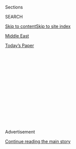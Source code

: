 <div id="app">

<div>

<div>

<div>

<div class="NYTAppHideMasthead css-1q2w90k e1suatyy0">

<div class="section css-ui9rw0 e1suatyy2">

<div class="css-eph4ug er09x8g0">

<div class="css-6n7j50">

</div>

<span class="css-1dv1kvn">Sections</span>

<div class="css-10488qs">

<span class="css-1dv1kvn">SEARCH</span>

</div>

[Skip to content](#site-content)[Skip to site index](#site-index)

</div>

<div id="masthead-section-label" class="css-1wr3we4 eaxe0e00">

[Middle
East](https://www.nytimes3xbfgragh.onion/section/world/middleeast)

</div>

<div class="css-10698na e1huz5gh0">

</div>

</div>

<div id="masthead-bar-one" class="section hasLinks css-15hmgas e1csuq9d3">

<div class="css-uqyvli e1csuq9d0">

</div>

<div class="css-1uqjmks e1csuq9d1">

</div>

<div class="css-9e9ivx">

[](https://myaccount.nytimes3xbfgragh.onion/auth/login?response_type=cookie&client_id=vi)

</div>

<div class="css-1bvtpon e1csuq9d2">

[Today’s
Paper](https://www.nytimes3xbfgragh.onion/section/todayspaper)

</div>

</div>

</div>

</div>

<div data-aria-hidden="false">

<div id="site-content" data-role="main">

<div>

<div class="css-1aor85t" style="opacity:0.000000001;z-index:-1;visibility:hidden">

<div class="css-1hqnpie">

<div class="css-epjblv">

<span class="css-17xtcya">[Middle
East](/section/world/middleeast)</span><span class="css-x15j1o">|</span><span class="css-fwqvlz">Iran’s
Supreme Leader Thanks Trump for Showing America’s ‘True
Face’</span>

</div>

<div class="css-k008qs">

<div class="css-1iwv8en">

<span class="css-18z7m18"></span>

<div>

</div>

</div>

<span class="css-1n6z4y">https://nyti.ms/2kIx0PP</span>

<div class="css-1705lsu">

<div class="css-4xjgmj">

<div class="css-4skfbu" data-role="toolbar" data-aria-label="Social Media Share buttons, Save button, and Comments Panel with current comment count" data-testid="share-tools">

  - 
  - 
  - 
  - 
    
    <div class="css-6n7j50">
    
    </div>

  - 

</div>

</div>

</div>

</div>

</div>

</div>

<div class="css-13pd83m">

</div>

<div id="top-wrapper" class="css-1sy8kpn">

<div id="top-slug" class="css-l9onyx">

Advertisement

</div>

[Continue reading the main
story](#after-top)

<div class="ad top-wrapper" style="text-align:center;height:100%;display:block;min-height:250px">

<div id="top" class="place-ad" data-position="top" data-size-key="top">

</div>

</div>

<div id="after-top">

</div>

</div>

<div id="sponsor-wrapper" class="css-1hyfx7x">

<div id="sponsor-slug" class="css-19vbshk">

Supported by

</div>

[Continue reading the main
story](#after-sponsor)

<div id="sponsor" class="ad sponsor-wrapper" style="text-align:center;height:100%;display:block">

</div>

<div id="after-sponsor">

</div>

</div>

<div class="css-1vkm6nb ehdk2mb0">

# Iran’s Supreme Leader Thanks Trump for Showing America’s ‘True Face’

</div>

![<span class="css-16f3y1r e13ogyst0">Ayatollah Ali Khamenei on Tuesday
said that President Trump’s actions since running for office revealed
the real face of the United States and justified Iran’s accusations of
corruption against
America.</span><span class="css-cch8ym"><span class="css-1dv1kvn">Credit</span><span class="css-cnj6d5 e1z0qqy90" itemprop="copyrightHolder"><span class="css-1ly73wi e1tej78p0">Credit...</span><span>Office
of the Iranian Supreme Leader, via
Reuters</span></span></span>](https://static01.graylady3jvrrxbe.onion/images/2017/02/08/world/08Iran/08Iran-videoSixteenByNineJumbo1600.jpg)

<div class="css-xt80pu e12qa4dv0">

<div class="css-18e8msd">

<div class="css-vp77d3 epjyd6m0">

<div class="css-1baulvz">

By [<span class="css-1baulvz last-byline" itemprop="name">Thomas
Erdbrink</span>](http://www.nytimes3xbfgragh.onion/by/thomas-erdbrink)

</div>

</div>

  - Feb. 7,
    2017

  - 
    
    <div class="css-4xjgmj">
    
    <div class="css-d8bdto" data-role="toolbar" data-aria-label="Social Media Share buttons, Save button, and Comments Panel with current comment count" data-testid="share-tools">
    
      - 
      - 
      - 
      - 
        
        <div class="css-6n7j50">
        
        </div>
    
      - 
    
    </div>
    
    </div>

</div>

</div>

<div class="section meteredContent css-1r7ky0e" name="articleBody" itemprop="articleBody">

<div class="css-1fanzo5 StoryBodyCompanionColumn">

<div class="css-53u6y8">

TEHRAN — With Iran calibrating how to deal with President Trump, its
supreme leader, Ayatollah Ali Khamenei, caustically thanked the new
American leader on Tuesday for [revealing “the true
face”](http://english.khamenei.ir/news/4617/We-thank-Trump-for-exposing-the-reality-of-the-U-S-Ayatollah)
of the United States.

“We are thankful to this newcomer,” Ayatollah Khamenei told Iranian Air
Force commanders, according to a report posted on his official website.

[Iranian officials had been showing
caution](https://www.nytimes3xbfgragh.onion/2017/02/03/world/middleeast/iran-trump.html)
since Mr. Trump took office last month. Despite expressing anger at his
policies and comments, even hard-liners have taken care not to provoke
the new American president.

But on Tuesday, it became seemingly apparent to Iran’s leaders that Mr.
Trump is not easily ignored. After Ayatollah Khamenei spoke out
sarcastically about Mr. Trump, others expressed worries.

</div>

</div>

<div class="css-1fanzo5 StoryBodyCompanionColumn">

<div class="css-53u6y8">

Iran’s foreign minister, Mohammad Javad Zarif, said in an interview with
a local newspaper that he expected “difficult times ahead” for Iran, now
that Mr. Trump was in charge.

Iran’s president, Hassan Rouhani, defended the nuclear agreement between
his country and six world powers, including the United States, by saying
that the deal was “win-win” for all.

But Mr. Trump — who has described the nuclear agreement as “really,
really bad” but has not made any moves to alter it — disparaged Iran
again on Twitter, this time in a defense against criticism that he is
too close to Russia and its leader, President Vladimir V. Putin. Mr.
Trump wondered how President Barack Obama could have made a nuclear
agreement with Iran, a country Mr. Trump described as “\#1 in terror.”

</div>

</div>

<div class="css-cfo9c3">

</div>

<div class="css-1fanzo5 StoryBodyCompanionColumn">

<div class="css-53u6y8">

Mr. Trump seemed to be summarizing comments by his defense secretary,
Jim Mattis, who on Sunday called Iran the “biggest sponsor of state
terrorism.”

</div>

</div>

<div class="css-1fanzo5 StoryBodyCompanionColumn">

<div class="css-53u6y8">

Many Iranians have expressed astonishment and ridicule at such
assertions, pointing to terrorist groups that despise Iran and the West.
First Al Qaeda, responsible for the Sept. 11, 2001, attacks, and more
recently the Islamic State, which has been killing thousands in the
Middle East and is responsible for committing and inspiring attacks in
Europe and the United States.

“Trump is trying to corner Iran, to make us bow before the U.S. and
change our behavior, or face confrontation,” said Nader Karimi Joni, a
political activist close to Mr. Rouhani’s government.

Mr. Trump included Iran on [a list of seven predominantly Muslim
countries](https://www.nytimes3xbfgragh.onion/interactive/2017/01/31/us/politics/trump-immigration-ban-groups.html)
whose citizens have been barred from entering the United States under an
executive order that has been blocked, for now, in the American court
system. Mr. Trump’s national security adviser, Michael T. Flynn, [warned
Tehran](https://www.nytimes3xbfgragh.onion/2017/02/01/world/middleeast/iran-missile-test.html)
last week that it had been put “on notice” after [an Iranian missile
test](https://www.nytimes3xbfgragh.onion/2017/01/30/world/middleeast/iran-missile-test.html).

Washington imposed new [economic sanctions on 25 people and
entities](https://www.nytimes3xbfgragh.onion/2017/02/03/us/politics/iran-sanctions-trump.html)
after the missile launch, which Mr. Flynn said had violated a 2015
United Nations Security Council resolution approved after the United
States and other world powers [reached an
agreement](https://www.nytimes3xbfgragh.onion/interactive/2015/03/31/world/middleeast/simple-guide-nuclear-talks-iran-us.html)
with Iran on its nuclear program. Iran has asserted that its missile
tests do not violate that resolution and fall within its rights to
self-defense.

In another possible move against Iran, Mr. Trump’s advisers are debating
an order intended to designate its Islamic Revolutionary Guards Corps as
a foreign terrorist organization, according to current and former
officials in the United States briefed on the deliberations.

For Ayatollah Khamenei, Mr. Trump’s ascent appears to have vindicated
many suspicions harbored by the Iranian leader, who has said many times
that the United States cannot be trusted.

“He has proven what we have been saying for more than 30 years — we
would always speak about the political, economic, moral and social
corruption in the U.S. administration — this man revealed it during the
election campaign and since then,” Ayatollah Khamenei said, according to
a translated text of the speech.

</div>

</div>

<div class="css-1fanzo5 StoryBodyCompanionColumn">

<div class="css-53u6y8">

Hamidreza Taraghi, a political analyst close to Iran’s leaders, said Mr.
Trump’s “threatening and ranting” style reflected a miscalculation of
Iran’s power. “He will soon realize Iran will not be intimidated,” Mr.
Taraghi said.

The history of animosity between both countries is long and deep.

Several American administrations, including Mr. Obama’s, have argued for
years that Iran is a state sponsor of terrorism, because of its support
for the Lebanese Hezbollah movement and the Palestinian groups Hamas and
Islamic Jihad, which the United States regards as terrorist
organizations.

Iran has also been held responsible by the United States for several
terror attacks, most decades ago. One of them, of course, was the
seizure of 54 members of the American Embassy staff in Tehran for 444
days during the Islamic Revolution in 1979. Iran also has been accused
of involvement in a 1983 bomb attack at a Marines barracks in Lebanon,
where 241 service personnel died. In 2003, a federal judge ruled that
Hezbollah carried out the attack at the behest of Iran. Several judges
have ordered Iran to pay billions of dollars in damages. Iran denies the
accusations.

Iran has pressed several claims against the United States. Iran holds
the United States responsible for having supported Saddam Hussein with
intelligence, funds and weapons after he attacked Iran in 1980, dragging
both countries into a eight-year war where thousands of Iranians and
Iraqis died.

In 1988, an American naval vessel, the Vincennes, shot down an Iran Air
commercial plane, flying over the Persian Gulf to Dubai, in the United
Arab Emirates. All 290 people aboard died. Iran called the attack
deliberate and the United States called it a mistake. Under a settlement
at the International Court of Justice in The Hague, the United States
offered no apologies and was ordered to pay around $60 million in
damages to families of the victims.

Some of Mr. Trump’s top aides apparently view Iran and its clerical
leaders as a leading source of evil. During his inaugural speech, Mr.
Trump vowed to “unite the civilized world against radical Islamic
terrorism, which we will eradicate from the face of the Earth.” At the
time, many thought he meant the Islamic State, but in books and speeches
both Mr. Flynn and Mr. Mattis said Iran was radically Islamic and
described the country as [the biggest threat to peace in the Middle
East](http://www.militarytimes.com/story/military/2016/04/22/mattis-csis-speech-iran/83397134/).

[In a Twitter post on
Friday](https://twitter.com/realDonaldTrump/status/827478751931924480?ref_src=twsrc%5Etfw),
Mr. Trump said: “Iran is playing with fire — they don’t appreciate how
‘kind’ President Obama was to them. Not me\!”

</div>

</div>

<div class="css-1fanzo5 StoryBodyCompanionColumn">

<div class="css-53u6y8">

Ayatollah Khamenei responded to Mr. Trump’s Friday posting in biting
fashion with [his own remarks on
Twitter](https://twitter.com/khamenei_ir/status/828904285312315393).
“Iran should’ve appreciated Obama\!” he wrote, adding, using the
Arabic acronym for the Islamic State: “How come? Appreciate him for
\#DAESH, war in Iraq \&Syria or public support for 2009 unrest?”

In a follow-up post, he said that Iranians would hold a rally on Friday,
the 38th anniversary of the Islamic Revolution, to show “their position
toward threats.”

</div>

</div>

</div>

<div>

</div>

<div>

</div>

<div>

</div>

<div>

<div id="bottom-wrapper" class="css-1ede5it">

<div id="bottom-slug" class="css-l9onyx">

Advertisement

</div>

[Continue reading the main
story](#after-bottom)

<div id="bottom" class="ad bottom-wrapper" style="text-align:center;height:100%;display:block;min-height:90px">

</div>

<div id="after-bottom">

</div>

</div>

</div>

</div>

</div>

## Site Index

<div>

</div>

## Site Information Navigation

  - [© <span>2020</span> <span>The New York Times
    Company</span>](https://help.nytimes3xbfgragh.onion/hc/en-us/articles/115014792127-Copyright-notice)

<!-- end list -->

  - [NYTCo](https://www.nytco.com/)
  - [Contact
    Us](https://help.nytimes3xbfgragh.onion/hc/en-us/articles/115015385887-Contact-Us)
  - [Work with us](https://www.nytco.com/careers/)
  - [Advertise](https://nytmediakit.com/)
  - [T Brand Studio](http://www.tbrandstudio.com/)
  - [Your Ad
    Choices](https://www.nytimes3xbfgragh.onion/privacy/cookie-policy#how-do-i-manage-trackers)
  - [Privacy](https://www.nytimes3xbfgragh.onion/privacy)
  - [Terms of
    Service](https://help.nytimes3xbfgragh.onion/hc/en-us/articles/115014893428-Terms-of-service)
  - [Terms of
    Sale](https://help.nytimes3xbfgragh.onion/hc/en-us/articles/115014893968-Terms-of-sale)
  - [Site
    Map](https://spiderbites.nytimes3xbfgragh.onion)
  - [Help](https://help.nytimes3xbfgragh.onion/hc/en-us)
  - [Subscriptions](https://www.nytimes3xbfgragh.onion/subscription?campaignId=37WXW)

</div>

</div>

</div>

</div>
